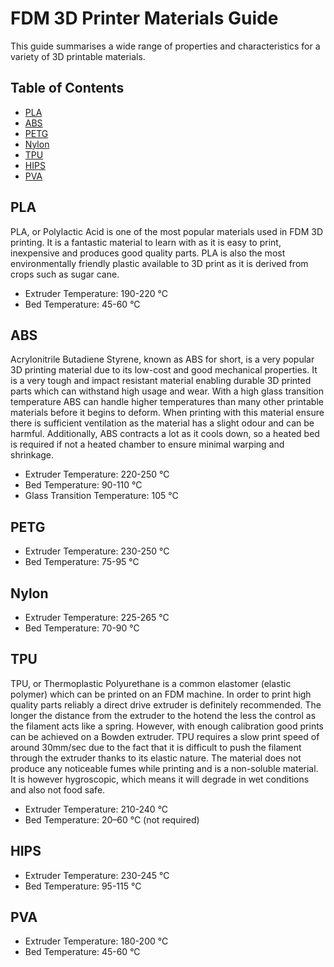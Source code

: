 # FDM 3D Printer Materials Guide

This guide summarises a wide range of properties and characteristics for a variety of 3D printable materials.

## Table of Contents

- [PLA](#pla)
- [ABS](#abs)
- [PETG](#petg)
- [Nylon](#nylon)
- [TPU](#tpu)
- [HIPS](#hips)
- [PVA](#pva)

## PLA <a name = "pla"></a>

PLA, or Polylactic Acid is one of the most popular materials used in FDM 3D printing. It is a fantastic material to learn with as it is easy to print, inexpensive and produces good quality parts. PLA is also the most environmentally friendly plastic available to 3D print as it is derived from crops such as sugar cane.

- Extruder Temperature: 190-220 °C
- Bed Temperature: 45-60 °C

## ABS <a name = "abs"></a>

Acrylonitrile Butadiene Styrene, known as ABS for short, is a very popular 3D printing material due to its low-cost and good mechanical properties. It is a very tough and impact resistant material enabling durable 3D printed parts which can withstand high usage and wear. With a high glass transition temperature ABS can handle higher temperatures than many other printable materials before it begins to deform. When printing with this material ensure there is sufficient ventilation as the material has a slight odour and can be harmful. Additionally, ABS contracts a lot as it cools down, so a heated bed is required if not a heated chamber to ensure minimal warping and shrinkage.

- Extruder Temperature: 220-250 °C
- Bed Temperature: 90-110 °C
- Glass Transition Temperature: 105 °C

## PETG <a name = "petg"></a>

- Extruder Temperature: 230-250 °C
- Bed Temperature: 75-95 °C

## Nylon <a name = "nylon"></a>

- Extruder Temperature: 225-265 °C
- Bed Temperature: 70-90 °C

## TPU <a name = "tpu"></a>

TPU, or Thermoplastic Polyurethane is a common elastomer (elastic polymer) which can be printed on an FDM machine. In order to print high quality parts reliably a direct drive extruder is definitely recommended. The longer the distance from the extruder to the hotend the less the control as the filament acts like a spring. However, with enough calibration good prints can be achieved on a Bowden extruder. TPU requires a slow print speed of around 30mm/sec due to the fact that it is difficult to push the filament through the extruder thanks to its elastic nature. The material does not produce any noticeable fumes while printing and is a non-soluble material. It is however hygroscopic, which means it will degrade in wet conditions and also not food safe.

- Extruder Temperature: 210-240 °C
- Bed Temperature: 20–60 °C (not required)

## HIPS <a name = "hips"></a>

- Extruder Temperature: 230-245 °C
- Bed Temperature: 95-115 °C

## PVA <a name = "pva"></a>

- Extruder Temperature: 180-200 °C
- Bed Temperature: 45-60 °C
